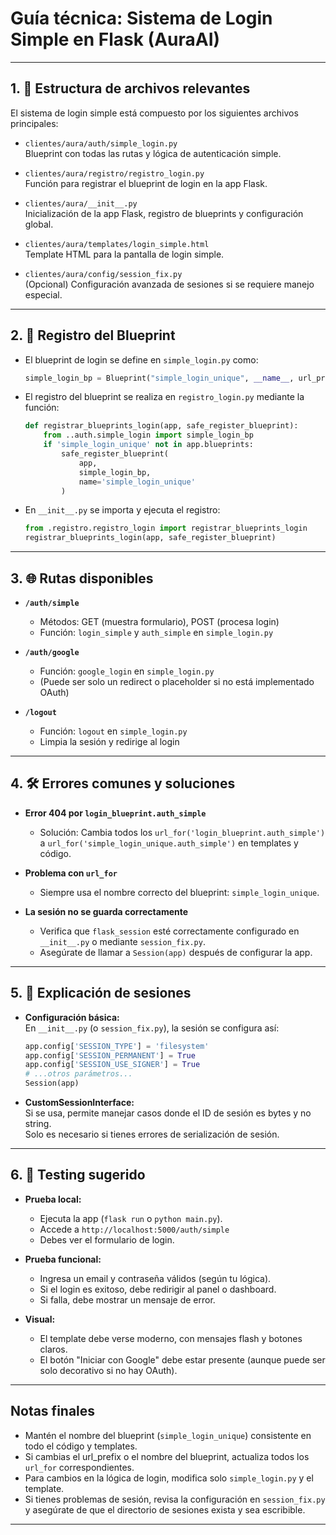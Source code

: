 # Guía técnica: Sistema de Login Simple en Flask (AuraAI)

---

## 1. 📂 Estructura de archivos relevantes

El sistema de login simple está compuesto por los siguientes archivos principales:

- `clientes/aura/auth/simple_login.py`  
  Blueprint con todas las rutas y lógica de autenticación simple.

- `clientes/aura/registro/registro_login.py`  
  Función para registrar el blueprint de login en la app Flask.

- `clientes/aura/__init__.py`  
  Inicialización de la app Flask, registro de blueprints y configuración global.

- `clientes/aura/templates/login_simple.html`  
  Template HTML para la pantalla de login simple.

- `clientes/aura/config/session_fix.py`  
  (Opcional) Configuración avanzada de sesiones si se requiere manejo especial.

---

## 2. 🔁 Registro del Blueprint

- El blueprint de login se define en `simple_login.py` como:

  ```python
  simple_login_bp = Blueprint("simple_login_unique", __name__, url_prefix='/auth')
  ```

- El registro del blueprint se realiza en `registro_login.py` mediante la función:

  ```python
  def registrar_blueprints_login(app, safe_register_blueprint):
      from ..auth.simple_login import simple_login_bp
      if 'simple_login_unique' not in app.blueprints:
          safe_register_blueprint(
              app,
              simple_login_bp,
              name='simple_login_unique'
          )
  ```

- En `__init__.py` se importa y ejecuta el registro:

  ```python
  from .registro.registro_login import registrar_blueprints_login
  registrar_blueprints_login(app, safe_register_blueprint)
  ```

---

## 3. 🌐 Rutas disponibles

- **`/auth/simple`**  
  - Métodos: GET (muestra formulario), POST (procesa login)
  - Función: `login_simple` y `auth_simple` en `simple_login.py`

- **`/auth/google`**  
  - Función: `google_login` en `simple_login.py`  
  - (Puede ser solo un redirect o placeholder si no está implementado OAuth)

- **`/logout`**  
  - Función: `logout` en `simple_login.py`  
  - Limpia la sesión y redirige al login

---

## 4. 🛠️ Errores comunes y soluciones

- **Error 404 por `login_blueprint.auth_simple`**  
  - Solución: Cambia todos los `url_for('login_blueprint.auth_simple')` a `url_for('simple_login_unique.auth_simple')` en templates y código.

- **Problema con `url_for`**  
  - Siempre usa el nombre correcto del blueprint: `simple_login_unique`.

- **La sesión no se guarda correctamente**  
  - Verifica que `flask_session` esté correctamente configurado en `__init__.py` o mediante `session_fix.py`.
  - Asegúrate de llamar a `Session(app)` después de configurar la app.

---

## 5. 🔐 Explicación de sesiones

- **Configuración básica:**  
  En `__init__.py` (o `session_fix.py`), la sesión se configura así:

  ```python
  app.config['SESSION_TYPE'] = 'filesystem'
  app.config['SESSION_PERMANENT'] = True
  app.config['SESSION_USE_SIGNER'] = True
  # ...otros parámetros...
  Session(app)
  ```

- **CustomSessionInterface:**  
  Si se usa, permite manejar casos donde el ID de sesión es bytes y no string.  
  Solo es necesario si tienes errores de serialización de sesión.

---

## 6. 🧪 Testing sugerido

- **Prueba local:**  
  - Ejecuta la app (`flask run` o `python main.py`).
  - Accede a `http://localhost:5000/auth/simple`
  - Debes ver el formulario de login.

- **Prueba funcional:**  
  - Ingresa un email y contraseña válidos (según tu lógica).
  - Si el login es exitoso, debe redirigir al panel o dashboard.
  - Si falla, debe mostrar un mensaje de error.

- **Visual:**  
  - El template debe verse moderno, con mensajes flash y botones claros.
  - El botón "Iniciar con Google" debe estar presente (aunque puede ser solo decorativo si no hay OAuth).

---

## Notas finales

- Mantén el nombre del blueprint (`simple_login_unique`) consistente en todo el código y templates.
- Si cambias el url_prefix o el nombre del blueprint, actualiza todos los `url_for` correspondientes.
- Para cambios en la lógica de login, modifica solo `simple_login.py` y el template.
- Si tienes problemas de sesión, revisa la configuración en `session_fix.py` y asegúrate de que el directorio de sesiones exista y sea escribible.

---
